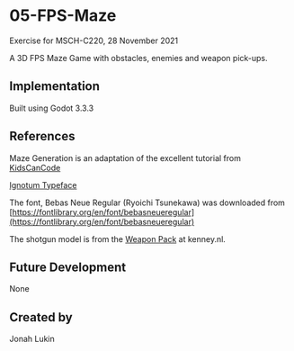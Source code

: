 # 05-FPS-Maze
Exercise for MSCH-C220, 28 November 2021

A 3D FPS Maze Game with obstacles, enemies and weapon pick-ups.

## Implementation
Built using Godot 3.3.3

## References
Maze Generation is an adaptation of the excellent tutorial from [KidsCanCode](https://kidscancode.org/blog/2018/08/godot3_procgen1/)

[Ignotum Typeface](https://fontesk.com/ignotum-font/)

The font, Bebas Neue Regular (Ryoichi Tsunekawa) was downloaded from [https://fontlibrary.org/en/font/bebasneueregular](https://fontlibrary.org/en/font/bebasneueregular)

The shotgun model is from the [Weapon Pack](https://kenney.nl/assets/weapon-pack) at kenney.nl.

## Future Development
None

## Created by 
Jonah Lukin
```
